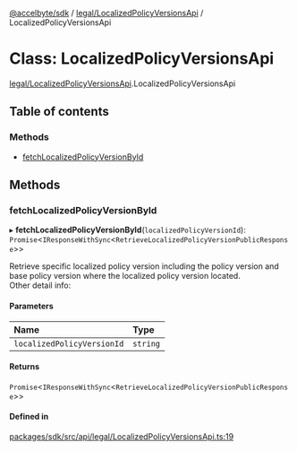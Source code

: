 [@accelbyte/sdk](../README.md) / [legal/LocalizedPolicyVersionsApi](../modules/legal_LocalizedPolicyVersionsApi.md) / LocalizedPolicyVersionsApi

# Class: LocalizedPolicyVersionsApi

[legal/LocalizedPolicyVersionsApi](../modules/legal_LocalizedPolicyVersionsApi.md).LocalizedPolicyVersionsApi

## Table of contents

### Methods

- [fetchLocalizedPolicyVersionById](legal_LocalizedPolicyVersionsApi.LocalizedPolicyVersionsApi.md#fetchlocalizedpolicyversionbyid)

## Methods

### fetchLocalizedPolicyVersionById

▸ **fetchLocalizedPolicyVersionById**(`localizedPolicyVersionId`): `Promise`<`IResponseWithSync`<`RetrieveLocalizedPolicyVersionPublicResponse`\>\>

Retrieve specific localized policy version including the policy version and base policy version where the localized policy version located.<br>Other detail info: <ul></ul>

#### Parameters

| Name | Type |
| :------ | :------ |
| `localizedPolicyVersionId` | `string` |

#### Returns

`Promise`<`IResponseWithSync`<`RetrieveLocalizedPolicyVersionPublicResponse`\>\>

#### Defined in

[packages/sdk/src/api/legal/LocalizedPolicyVersionsApi.ts:19](https://github.com/AccelByte/accelbyte-web-sdk/blob/24d660a/packages/sdk/src/api/legal/LocalizedPolicyVersionsApi.ts#L19)
